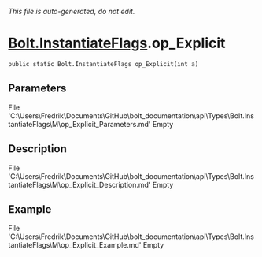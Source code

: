 *This file is auto-generated, do not edit.*

# [Bolt.InstantiateFlags](Types/Bolt.InstantiateFlags.md).op_Explicit
`public static Bolt.InstantiateFlags op_Explicit(int a)`
## Parameters
File 'C:\Users\Fredrik\Documents\GitHub\bolt_documentation\api\Types\Bolt.InstantiateFlags\M\op_Explicit_Parameters.md' Empty
## Description
File 'C:\Users\Fredrik\Documents\GitHub\bolt_documentation\api\Types\Bolt.InstantiateFlags\M\op_Explicit_Description.md' Empty
## Example
File 'C:\Users\Fredrik\Documents\GitHub\bolt_documentation\api\Types\Bolt.InstantiateFlags\M\op_Explicit_Example.md' Empty
